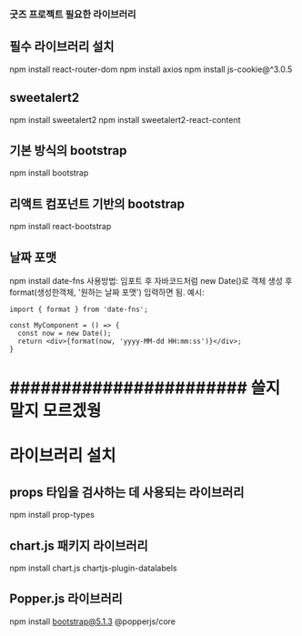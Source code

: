 ### 굿즈 프로젝트 필요한 라이브러리 

## 필수 라이브러리 설치
npm install react-router-dom
npm install axios
npm install js-cookie@^3.0.5

## sweetalert2
npm install sweetalert2
npm install sweetalert2-react-content

## 기본 방식의  bootstrap
npm install bootstrap
## 리액트 컴포넌트 기반의 bootstrap
npm install react-bootstrap

## 날짜 포맷
npm install date-fns
사용방법: 임포트 후 자바코드처럼 new Date()로 객체 생성 후 format(생성한객체, '원하는 날짜 포맷') 입력하면 됨.
예시:
```
import { format } from 'date-fns';

const MyComponent = () => {
  const now = new Date();
  return <div>{format(now, 'yyyy-MM-dd HH:mm:ss')}</div>;
}

```

# ####################### 쓸지 말지 모르겠웡 #######################
# 라이브러리 설치
## props 타입을 검사하는 데 사용되는 라이브러리
npm install prop-types

## chart.js 패키지 라이브러리
npm install chart.js chartjs-plugin-datalabels

## Popper.js 라이브러리
npm install bootstrap@5.1.3 @popperjs/core
